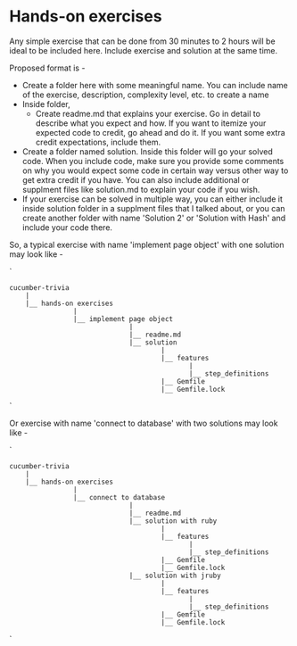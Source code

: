 Hands-on exercises
===============

Any simple exercise that can be done from 30 minutes to 2 hours will be ideal to be included here. Include exercise and solution at the same time.

Proposed format is - 

- Create a folder here with some meaningful name. You can include name of the exercise, description, complexity level, etc. to create a name
- Inside folder, 
    - Create readme.md that explains your exercise. Go in detail to describe what you expect and how. If you want to itemize your expected code to credit, go ahead and do it. If you want some extra credit expectations, include them.
- Create a folder named solution. Inside this folder will go your solved code. When you include code, make sure you provide some comments on why you would expect some code in certain way versus other way to get extra credit if you have. You can also include additional or supplment files like solution.md to explain your code if you wish.
- If your exercise can be solved in multiple way, you can either include it inside solution folder in a supplment files that I talked about, or you can create another folder with name 'Solution 2' or 'Solution with Hash' and include your code there.

So, a typical exercise with name 'implement page object' with one solution may look like -

`

    cucumber-trivia
        |
        |__ hands-on exercises
                    |
                    |__ implement page object
                                  |
                                  |__ readme.md
                                  |__ solution
                                          |
                                          |__ features
                                                 |
                                                 |__ step_definitions
                                          |__ Gemfile
                                          |__ Gemfile.lock

`

Or exercise with name 'connect to database' with two solutions may look like -

`

    cucumber-trivia
        |
        |__ hands-on exercises
                    |
                    |__ connect to database
                                  |
                                  |__ readme.md
                                  |__ solution with ruby
                                          |
                                          |__ features
                                                 |
                                                 |__ step_definitions
                                          |__ Gemfile
                                          |__ Gemfile.lock
                                  |__ solution with jruby
                                          |
                                          |__ features
                                                 |
                                                 |__ step_definitions
                                          |__ Gemfile
                                          |__ Gemfile.lock

`
